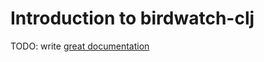 # Introduction to birdwatch-clj

TODO: write [great documentation](http://jacobian.org/writing/what-to-write/)
